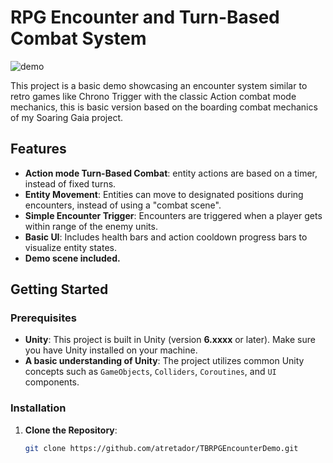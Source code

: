 # RPG Encounter and Turn-Based Combat System

![demo](https://github.com/user-attachments/assets/385b8837-f5c4-45e4-b5b0-d218f1842362)

This project is a basic demo showcasing an encounter system similar to retro games like Chrono Trigger with the classic Action combat mode mechanics, this is basic version based on the boarding combat mechanics of my Soaring Gaia project.

## Features

- **Action mode Turn-Based Combat**: entity actions are based on a timer, instead of fixed turns.
- **Entity Movement**: Entities can move to designated positions during encounters, instead of using a "combat scene".
- **Simple Encounter Trigger**: Encounters are triggered when a player gets within range of the enemy units.
- **Basic UI**: Includes health bars and action cooldown progress bars to visualize entity states.
- **Demo scene included.**

## Getting Started

### Prerequisites
- **Unity**: This project is built in Unity (version **6.xxxx** or later). Make sure you have Unity installed on your machine.
- **A basic understanding of Unity**: The project utilizes common Unity concepts such as `GameObjects`, `Colliders`, `Coroutines`, and `UI` components.

### Installation

1. **Clone the Repository**:
   ```bash
   git clone https://github.com/atretador/TBRPGEncounterDemo.git
   
